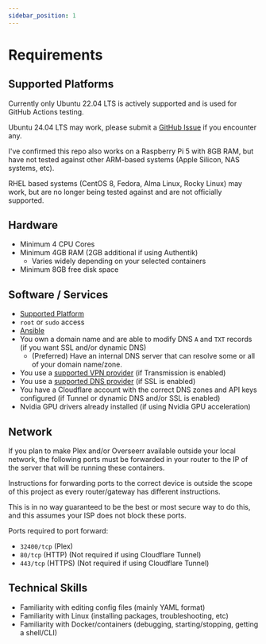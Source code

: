 ```yaml
---
sidebar_position: 1
---
```


# Requirements

## Supported Platforms

Currently only Ubuntu 22.04 LTS is actively supported and is used for GitHub Actions testing.

Ubuntu 24.04 LTS may work, please submit a [GitHub Issue](https://github.com/ahembree/ansible-hms-docker/issues) if you encounter any.

I've confirmed this repo also works on a Raspberry Pi 5 with 8GB RAM, but have not tested against other ARM-based systems (Apple Silicon, NAS systems, etc).

RHEL based systems (CentOS 8, Fedora, Alma Linux, Rocky Linux) may work, but are no longer being tested against and are not officially supported.

## Hardware

- Minimum 4 CPU Cores
- Minimum 4GB RAM (2GB additional if using Authentik)
  - Varies widely depending on your selected containers
- Minimum 8GB free disk space

## Software / Services

- [Supported Platform](#supported-platforms)
- `root` or `sudo` access
- [Ansible](https://docs.ansible.com/ansible/latest/installation_guide/installation_distros.html)
- You own a domain name and are able to modify DNS `A` and `TXT` records (if you want SSL and/or dynamic DNS)
  - (Preferred) Have an internal DNS server that can resolve some or all of your domain name/zone.
- You use a [supported VPN provider](https://haugene.github.io/docker-transmission-openvpn/supported-providers/#internal_providers) (if Transmission is enabled)
- You use a [supported DNS provider](https://doc.traefik.io/traefik/https/acme/#providers) (if SSL is enabled)
- You have a Cloudflare account with the correct DNS zones and API keys configured (if Tunnel or dynamic DNS and/or SSL is enabled)
- Nvidia GPU drivers already installed (if using Nvidia GPU acceleration)

## Network

If you plan to make Plex and/or Overseerr available outside your local network, the following ports must be forwarded in your router to the IP of the server that will be running these containers.

Instructions for forwarding ports to the correct device is outside the scope of this project as every router/gateway has different instructions.

This is in no way guaranteed to be the best or most secure way to do this, and this assumes your ISP does not block these ports.

Ports required to port forward:

- `32400/tcp` (Plex)
- `80/tcp` (HTTP) (Not required if using Cloudflare Tunnel)
- `443/tcp` (HTTPS) (Not required if using Cloudflare Tunnel)

## Technical Skills

- Familiarity with editing config files (mainly YAML format)
- Familiarity with Linux (installing packages, troubleshooting, etc)
- Familiarity with Docker/containers (debugging, starting/stopping, getting a shell/CLI)
